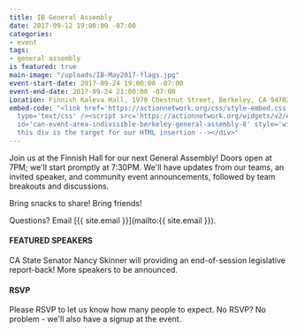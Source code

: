 ```yaml
---
title: IB General Assembly
date: 2017-09-12 19:00:00 -07:00
categories:
- event
tags:
- general assembly
is featured: true
main-image: "/uploads/IB-May2017-flags.jpg"
event-start-date: 2017-09-24 19:00:00 -07:00
event-end-date: 2017-09-24 21:00:00 -07:00
Location: Finnish Kaleva Hall, 1970 Chestnut Street, Berkeley, CA 94702
embed-code: "<link href='https://actionnetwork.org/css/style-embed.css' rel='stylesheet'
  type='text/css' /><script src='https://actionnetwork.org/widgets/v2/event/indivisible-berkeley-general-assembly-8?format=js&source=widget'></script><div
  id='can-event-area-indivisible-berkeley-general-assembly-8' style='width: 100%'><!--
  this div is the target for our HTML insertion --></div>"
---
```


Join us at the Finnish Hall for our next General Assembly! Doors open at 7PM; we'll start promptly at 7:30PM.  We'll have updates from our teams, an invited speaker, and community event announcements, followed by team breakouts and discussions.

Bring snacks to share! Bring friends!

Questions? Email [{{ site.email }}](mailto:{{ site.email }}).

#### FEATURED SPEAKERS

CA State Senator Nancy Skinner will providing an end-of-session legislative report-back!  More speakers to be announced.

#### RSVP

Please RSVP to let us know how many people to expect.  No RSVP?  No problem - we'll also have a signup at the event.